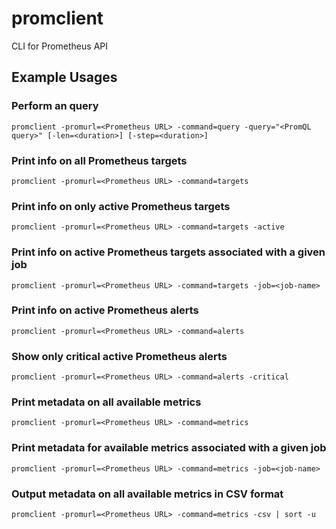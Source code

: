 # promclient
CLI for Prometheus API

## Example Usages

### Perform an query

```promclient -promurl=<Prometheus URL> -command=query -query="<PromQL query>" [-len=<duration>] [-step=<duration>]```

### Print info on all Prometheus targets

```promclient -promurl=<Prometheus URL> -command=targets```

### Print info on only active Prometheus targets

```promclient -promurl=<Prometheus URL> -command=targets -active```

### Print info on active Prometheus targets associated with a given job

```promclient -promurl=<Prometheus URL> -command=targets -job=<job-name>```

### Print info on active Prometheus alerts

```promclient -promurl=<Prometheus URL> -command=alerts```

### Show only critical active Prometheus alerts

```promclient -promurl=<Prometheus URL> -command=alerts -critical```

### Print metadata on all available metrics

```promclient -promurl=<Prometheus URL> -command=metrics```

### Print metadata for available metrics associated with a given job

```promclient -promurl=<Prometheus URL> -command=metrics -job=<job-name>```

### Output metadata on all available metrics in CSV format

```promclient -promurl=<Prometheus URL> -command=metrics -csv | sort -u```

